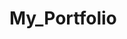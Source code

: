 # My_Portfolio
<a href="https://github.com/lift46252/My_Portfolio/tree/main/Are_you_hungry/index.html"></a>
